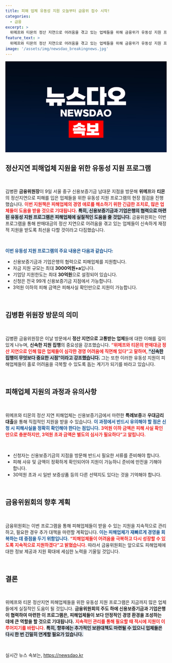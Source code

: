 ```yaml
---
title: 피해 업체 유동성 지원 오늘부터 금융위 접수 시작!
categories:
  - 금융
excerpt: >
  위메프와 티몬의 정산 지연으로 어려움을 겪고 있는 업체들을 위해 금융위가 유동성 지원 프로그램을 시작했습니다. 3000억원 + α의 협약이 마련되어, 피해기업에 최대 30억원의 저금리 대출이 가능하니 빠르게 신청하세요!
feature_text: >
  위메프와 티몬의 정산 지연으로 어려움을 겪고 있는 업체들을 위해 금융위가 유동성 지원 프로그램을 시작했습니다. 3000억원 + α의 협약이 마련되어, 피해기업에 최대 30억원의 저금리 대출이 가능하니 빠르게 신청하세요!
image: '/assets/img/newsdao_breakingnews.jpg'
---
```


<p><img src="/assets/img/newsdao_breakingnews.jpg" alt="cryptoinkorea 속보" /></p>

<h2 data-ke-size="size26">정산지연 피해업체 지원을 위한 유동성 지원 프로그램</h2>

<p data-ke-size="size16">&nbsp;</p>

<p>김병환 <b>금융위원장</b>이 9일 서울 중구 신용보증기금 남대문 지점을 방문해 <b>위메프</b>와 <b>티몬</b>의 정산지연으로 피해를 입은 업체들을 위한 유동성 지원 프로그램의 현장 점검을 진행했습니다. <b><span style="color: #ee2323;">이번 지원책은 피해업체의 경영 애로를 해소하기 위한 긴급한 조치로, 많은 업체들이 도움을 받을 것으로 기대됩니다.</span></b> <b><span style="background-color: #21538527;">특히, 신용보증기금과 기업은행의 협력으로 마련된 유동성 지원 프로그램은 피해업체에 실질적인 도움을 줄 것입니다.</span></b>  금융위원회는 이번 프로그램을 통해 판매대금의 정산 지연으로 어려움을 겪고 있는 업체들이 신속하게 재정적 지원을 받도록 최선을 다할 것이라고 다짐했습니다.</p>

<p data-ke-size="size16">&nbsp;</p>

<p><b><span style="color: #1a5490;">이번 유동성 지원 프로그램의 주요 내용은 다음과 같습니다:</span></b></p>

<ul>
    <li>신용보증기금과 기업은행의 협력으로 피해업체를 지원합니다.</li>
    <li>자금 지원 규모는 최대 <b>3000억원+a</b>입니다.</li>
    <li>기업당 지원한도는 최대 <b>30억원</b>으로 설정되어 있습니다.</li>
    <li>신청은 전국 99개 신용보증기금 지점에서 가능합니다.</li>
    <li>3억원 이하의 피해 금액은 피해사실 확인만으로 지원이 가능합니다.</li>
</ul>

<p data-ke-size="size16">&nbsp;</p>

<h2 data-ke-size="size26">김병환 위원장 방문의 의미</h2>

<p data-ke-size="size16">&nbsp;</p>

<p>김병환 금융위원장은 이날 방문에서 <b>정산 지연으로 고통받는 업체</b>들에 대한 이해를 깊이 있게 나누며, <b>신속한 지원 집행</b>의 중요성을 강조했습니다. <b><span style="color: #ee2323;">“위메프와 티몬의 판매대금 정산 지연으로 인해 많은 업체들이 심각한 경영 어려움에 직면해 있다”고 말하며, </span></b> <b><span style="background-color: #21538527;">“신속한 집행이 무엇보다 중요한 시점”이라고 강조했습니다.</span></b>  그는 또한 이러한 유동성 지원이 피해업체들이 홀로 어려움을 극복할 수 있도록 돕는 계기가 되기를 바라고 있습니다.</p>

<p data-ke-size="size16">&nbsp;</p>

<h2 data-ke-size="size26"> 피해업체 지원의 과정과 유의사항</h2>

<p data-ke-size="size16">&nbsp;</p>

<p>위메프와 티몬의 정산 지연 피해업체는 신용보증기금에서 마련한 <b>특례보증</b>과 <b>우대금리 대출</b>을 통해 직접적인 지원을 받을 수 있습니다. <b><span style="color: #1a5490;">이 과정에서 반드시 유의해야 할 점은 신청 시 피해사실을 정확히 확인해야 한다는 점입니다.</span></b> <b><span style="color: #ee2323;">3억원 이하 금액은 피해 사실 확인만으로 충분하지만, 3억원 초과 금액은 별도의 심사가 필요하다”고 알립니다.</span></b></p>

<p data-ke-size="size16">&nbsp;</p>

<ul>
    <li>신청자는 신용보증기금의 지점을 방문해 반드시 필요한 서류를 준비해야 합니다.</li>
    <li>피해 사유 및 금액이 정확하게 확인되어야 지원이 가능하니 준비에 만전을 기해야 합니다.</li>
    <li>30억원 초과 시 일반 보증상품 등의 다른 선택지도 있다는 것을 기억해야 합니다.</li>
</ul>

<p data-ke-size="size16">&nbsp;</p>

<h2 data-ke-size="size26">금융위원회의 향후 계획</h2>

<p data-ke-size="size16">&nbsp;</p>

<p>금융위원회는 이번 프로그램을 통해 피해업체들이 받을 수 있는 지원을 지속적으로 관리하고, 필요한 경우 추가 대책을 마련할 계획입니다. <b><span style="color: #1a5490;">이는 피해업체가 재빠르게 경영을 회복하는 데 중점을 두기 위함입니다.</span></b> <b><span style="color: #ee2323;">“피해업체들이 어려움을 극복하고 다시 성장할 수 있도록 지속적으로 지원하겠다”고 밝혔습니다.</span></b> 따라서 금융위원회는 앞으로도 피해업체에 대한 정보 제공과 지원 확대에 세심한 노력을 기울일 것입니다.</p>

<p data-ke-size="size16">&nbsp;</p>

<h2 data-ke-size="size26">결론</h2>

<p data-ke-size="size16">&nbsp;</p>

<p>위메프와 티몬 정산지연 피해업체들을 위한 유동성 지원 프로그램은 지금까지 많은 업체들에게 실질적인 도움이 될 것입니다. <b>금융위원회의 주도 하에 신용보증기금과 기업은행이 협력하여 마련한 이 프로그램은, 피해업체들이 보다 안정적인 경영 환경을 조성하는 데에 큰 역할을 할 것으로 기대됩니다.</b> <b><span style="color: #ee2323;">지속적인 관리를 통해 필요할 때 적시에 지원이 이루어지기를 바랍니다.</span></b> <b><span style="background-color: #21538527;">특히, 향후에는 추가적인 보완대책도 마련될 수 있으니 업체들은 다시 한 번 긴밀히 연계할 필요가 있습니다.</span></b></p>

<p data-ke-size="size16">&nbsp;</p>
실시간 뉴스 속보는, <a href="https://newsdao.kr" rel="dofollow">https://newsdao.kr</a>


